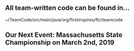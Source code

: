 ## All team-written code can be found in...
  ~/TeamCode/src/main/java/org/firstinspires/ftc/teamcode

## Our Next Event: Massachusetts State Championship on March 2nd, 2019